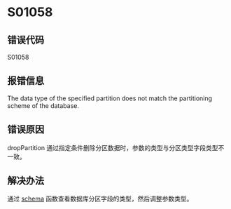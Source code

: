 # S01058

## 错误代码

S01058

## 报错信息

The data type of the specified partition does not match the partitioning scheme of
the database.

## 错误原因

dropPartition 通过指定条件删除分区数据时，参数的类型与分区类型字段类型不一致。

## 解决办法

通过 [schema](../funcs/s/schema.html) 函数查看数据库分区字段的类型，然后调整参数类型。

